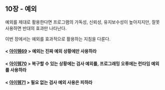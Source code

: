 ## 10장 - 예외

예외를 제대로 활용한다면 프로그램의 가독성, 신뢰성, 유지보수성이 높아지지만, 잘못 사용하면 반대의 효과만 나타난다.

이번 장에서는 예외를 효과적으로 활용하는 지침을 다룬다.

#### < [아이템69](https://github.com/ziippy/EffectiveJava/tree/master/src/chapter10/item69) > 예외는 진짜 예외 상황에만 사용하라

#### < [아이템70](https://github.com/ziippy/EffectiveJava/tree/master/src/chapter10/item70) > 복구할 수 있는 상황에는 검사 예외를, 프로그래밍 오류에는 런타임 예외를 사용하라

#### < [아이템71](https://github.com/ziippy/EffectiveJava/tree/master/src/chapter10/item71) > 필요 없는 검사 예외 사용은 피하라
